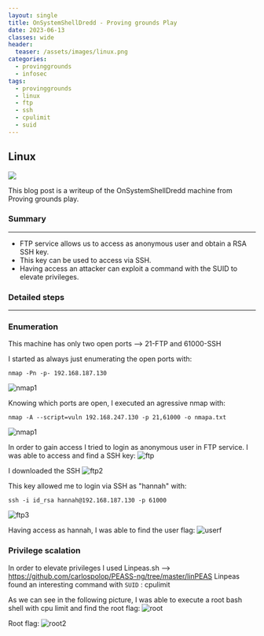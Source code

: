 ```yaml
---
layout: single
title: OnSystemShellDredd - Proving grounds Play
date: 2023-06-13
classes: wide
header:
  teaser: /assets/images/linux.png
categories:
  - provinggrounds
  - infosec
tags:
  - provinggrounds
  - linux
  - ftp
  - ssh
  - cpulimit
  - suid
---
```


## Linux

![](/assets/images/linux.png)

This blog post is a writeup of the OnSystemShellDredd machine from Proving grounds play.

### Summary
------------------
- FTP service allows us to access as anonymous user and obtain a RSA SSH key.
- This key can be used to access via SSH.
- Having access an attacker can exploit a command with the SUID to elevate privileges.

### Detailed steps
------------------

### Enumeration

This machine has only two open ports --> 21-FTP and 61000-SSH

I started as always just enumerating the open ports with:
```
nmap -Pn -p- 192.168.187.130
```
![nmap1](\assets\images\pg-play-onsystemshelldredd\0.JPG)

Knowing which ports are open, I executed an agressive nmap with:
```
nmap -A --script=vuln 192.168.247.130 -p 21,61000 -o nmapa.txt
```
![nmap1](\assets\images\pg-play-onsystemshelldredd\01.JPG)


In order to gain access I tried to login as anonymous user in FTP service.
I was able to access and find a SSH key:
![ftp](\assets\images\pg-play-onsystemshelldredd\2.JPG)

I downloaded the SSH 
![ftp2](\assets\images\pg-play-onsystemshelldredd\3.JPG)

This key allowed me to login via SSH as "hannah" with:
```
ssh -i id_rsa hannah@192.168.187.130 -p 61000
```
![ftp3](\assets\images\pg-play-onsystemshelldredd\6.JPG)

Having access as hannah, I was able to find the user flag:
![userf](\assets\images\pg-play-onsystemshelldredd\7.JPG)

### Privilege scalation

In order to elevate privileges I used Linpeas.sh --> https://github.com/carlospolop/PEASS-ng/tree/master/linPEAS
Linpeas found an interesting command with `SUID` : cpulimit

As we can see in the following picture, I was able to execute a root bash shell with cpu limit and find the root flag:
![root](\assets\images\pg-play-onsystemshelldredd\21.JPG)

Root flag:
![root2](\assets\images\pg-play-onsystemshelldredd\22.JPG)